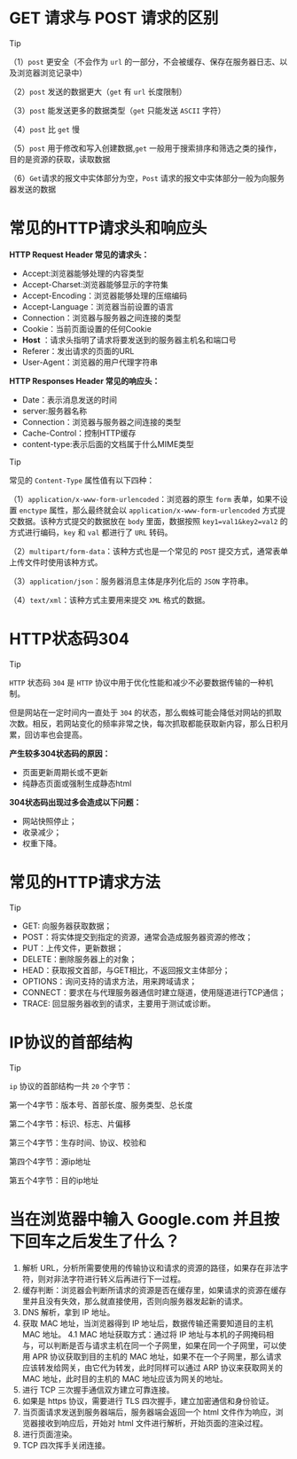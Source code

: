 # GET 请求与 POST 请求的区别

> [!TIP]
>
> （1）`post` 更安全（不会作为 `url` 的一部分，不会被缓存、保存在服务器日志、以及浏览器浏览记录中）
>
> （2）`post` 发送的数据更大（`get` 有 `url` 长度限制）
>
> （3）`post` 能发送更多的数据类型（`get` 只能发送 `ASCII` 字符）
>
> （4）`post` 比 `get` 慢
>
> （5）`post` 用于修改和写入创建数据,`get` 一般用于搜索排序和筛选之类的操作，目的是资源的获取，读取数据
>
> （6）`Get`请求的报文中实体部分为空，`Post` 请求的报文中实体部分一般为向服务器发送的数据

# 常见的HTTP请求头和响应头

**HTTP Request Header 常见的请求头：**

- Accept:浏览器能够处理的内容类型
- Accept-Charset:浏览器能够显示的字符集
- Accept-Encoding：浏览器能够处理的压缩编码
- Accept-Language：浏览器当前设置的语言
- Connection：浏览器与服务器之间连接的类型
- Cookie：当前页面设置的任何Cookie
- **Host** ：请求头指明了请求将要发送到的服务器主机名和端口号
- Referer：发出请求的页面的URL
- User-Agent：浏览器的用户代理字符串

**HTTP Responses Header 常见的响应头：**

- Date：表示消息发送的时间
- server:服务器名称
- Connection：浏览器与服务器之间连接的类型
- Cache-Control：控制HTTP缓存
- content-type:表示后面的文档属于什么MIME类型

> [!TIP]
>
> 常见的 `Content-Type` 属性值有以下四种：
>
> （1）`application/x-www-form-urlencoded`：浏览器的原生 `form` 表单，如果不设置 `enctype` 属性，那么最终就会以 `application/x-www-form-urlencoded` 方式提交数据。该种方式提交的数据放在 `body` 里面，数据按照 `key1=val1&key2=val2` 的方式进行编码，`key` 和 `val` 都进行了 `URL` 转码。
>
> （2）`multipart/form-data`：该种方式也是一个常见的 `POST` 提交方式，通常表单上传文件时使用该种方式。
>
> （3）`application/json`：服务器消息主体是序列化后的 `JSON` 字符串。
>
> （4）`text/xml`：该种方式主要用来提交 `XML` 格式的数据。

# HTTP状态码304

> [!TIP]
>
> `HTTP` 状态码 `304` 是 `HTTP` 协议中用于优化性能和减少不必要数据传输的一种机制。
>
> 但是网站在一定时间内一直处于 `304` 的状态，那么蜘蛛可能会降低对网站的抓取次数。相反，若网站变化的频率非常之快，每次抓取都能获取新内容，那么日积月累，回访率也会提高。
>
>
>
> **产生较多304状态码的原因：**
>
> - 页面更新周期长或不更新
> - 纯静态页面或强制生成静态html
>
>
>
> **304状态码出现过多会造成以下问题：**
>
> - 网站快照停止；
> - 收录减少；
> - 权重下降。

# 常见的HTTP请求方法

> [!TIP]
>
> - GET: 向服务器获取数据；
> - POST：将实体提交到指定的资源，通常会造成服务器资源的修改；
> - PUT：上传文件，更新数据；
> - DELETE：删除服务器上的对象；
> - HEAD：获取报文首部，与GET相比，不返回报文主体部分；
> - OPTIONS：询问支持的请求方法，用来跨域请求；
> - CONNECT：要求在与代理服务器通信时建立隧道，使用隧道进行TCP通信；
> - TRACE: 回显服务器收到的请求，主要⽤于测试或诊断。

# IP协议的首部结构

> [!TIP]
>
> `ip` 协议的首部结构一共 `20` 个字节：
>
> 第一个4字节：版本号、首部长度、服务类型、总长度
>
> 第二个4字节：标识、标志、片偏移
>
> 第三个4字节：生存时间、协议、校验和
>
> 第四个4字节：源ip地址
>
> 第五个4字节：目的ip地址

# 当在浏览器中输入 Google.com 并且按下回车之后发生了什么？

1. 解析 URL，分析所需要使用的传输协议和请求的资源的路径，如果存在非法字符，则对非法字符进行转义后再进行下一过程。
2. 缓存判断：浏览器会判断所请求的资源是否在缓存里，如果请求的资源在缓存里并且没有失效，那么就直接使用，否则向服务器发起新的请求。
3. DNS 解析，拿到 IP 地址。
4. 获取 MAC 地址，当浏览器得到 IP 地址后，数据传输还需要知道目的主机 MAC 地址。
    4.1 MAC 地址获取方式：通过将 IP 地址与本机的子网掩码相与，可以判断是否与请求主机在同一个子网里，如果在同一个子网里，可以使用 APR 协议获取到目的主机的 MAC 地址，如果不在一个子网里，那么请求应该转发给网关，由它代为转发，此时同样可以通过 ARP 协议来获取网关的 MAC 地址，此时目的主机的 MAC 地址应该为网关的地址。
5. 进行 TCP 三次握手通信双方建立可靠连接。
6. 如果是 https 协议，需要进行 TLS 四次握手，建立加密通信和身份验证。
7. 当页面请求发送到服务器端后，服务器端会返回一个 html 文件作为响应，浏览器接收到响应后，开始对 html 文件进行解析，开始页面的渲染过程。
8. 进行页面渲染。
9. TCP 四次挥手关闭连接。
